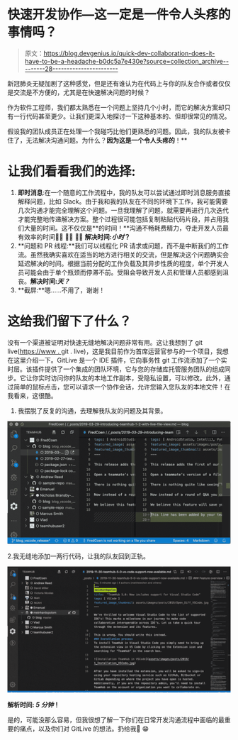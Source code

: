 # 快速开发协作—这一定是一件令人头疼的事情吗？

> 原文：<https://blog.devgenius.io/quick-dev-collaboration-does-it-have-to-be-a-headache-b0dc5a7e430e?source=collection_archive---------28----------------------->

新冠肺炎无疑加剧了这种感觉，但是还有谁认为在代码上与你的队友合作或者仅仅是交流是不方便的，尤其是在快速解决问题的时候？

作为软件工程师，我们都太熟悉在一个问题上坚持几个小时，而它的解决方案却只有一行代码甚至更少。让我们更深入地探讨一下这种基本的、但却很常见的情况。

假设我的团队成员正在处理一个我碰巧比他们更熟悉的问题。因此，我的队友被卡住了，无法解决沟通问题。为什么？**因为这是一个令人头疼的**！**

# 让我们看看我们的选择:

1.  **即时消息**:在一个随意的工作流程中，我的队友可以尝试通过即时消息服务直接解释问题，比如 Slack。由于我和我的队友在不同的环境下工作，我可能需要几次沟通才能完全理解这个问题。一旦我理解了问题，就需要再进行几次迭代才能完整地传递解决方案。整个过程很可能包括复制粘贴代码片段，并占用我们大量的时间。这不仅仅是**的时间！**沟通不畅耗费精力，夺走开发人员最有效率的时间🚴‍♂️ 🚴‍♂️ 🚴‍♂️ **解决时间:*小时*？**
2.  **问题和 PR 线程:**我们可以线程化 PR 请求或问题，而不是中断我们的工作流。虽然我确实喜欢在适当的地方进行相关的交流，但是解决这个问题确实会延迟解决的时间。根据当前分配的工作负载及其异步性质的程度，单个开发人员可能会由于单个瓶颈而停滞不前。受阻会导致开发人员和管理人员都感到沮丧。**解决时间:*天？***
3.  **截屏:**嗯……不用了，谢谢！

# 这给我们留下了什么？

没有一个渠道被证明对快速无缝地解决问题非常有用。这让我想到了 git live([https://www . g](https://www.teamhub.dev)it . live)，这是我目前作为首席运营官参与的一个项目，我想在这里介绍一下。GitLive 是一个 IDE 插件，它向事务性 git 工作流添加了一个实时层。该插件提供了一个集成的团队环境，它与您的存储库托管服务团队的组成同步。它让你实时访问你的队友的本地工作副本，受隐私设置，可以修改。此外，通过简单的鼠标点击，您可以请求一个协作会话，允许您输入您队友的本地文件！在我看来，这很酷。

1.  我摆脱了反复的沟通，去理解我队友的问题及其背景。

![](img/8938da0e882c8671d9e819011b4cb8ea.png)

2.我无缝地添加一两行代码，让我的队友回到正轨。

![](img/81325e490b3b8a5cc58bdc083268a6dc.png)

**解析时间: *5 分钟*！**

是的，可能没那么容易，但我很想了解一下你们在日常开发沟通流程中面临的最重要的痛点，以及你们对 GitLive 的想法。扔给我🥊 😁